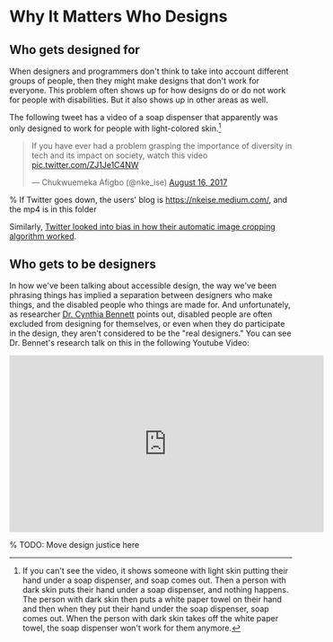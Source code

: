 # Why It Matters Who Designs

## Who gets designed for
When designers and programmers don't think to take into account different groups of people, then they might make designs that don't work for everyone. This problem often shows up for how designs do or do not work for people with disabilities. But it also shows up in other areas as well.

The following tweet has a video of a soap dispenser that apparently was only designed to work for people with light-colored skin.[^soap_video]

[^soap_video]: If you can't see the video, it shows someone with light skin putting their hand under a soap dispenser, and soap comes out. Then a person with dark skin puts their hand under a soap dispenser, and nothing happens. The person with dark skin then puts a white paper towel on their hand and then when they put their hand under the soap dispenser, soap comes out. When the person with dark skin takes off the white paper towel, the soap dispenser won't work for them anymore.

<blockquote class="twitter-tweet"><p lang="en" dir="ltr">If you have ever had a problem grasping the importance of diversity in tech and its impact on society, watch this video <a href="https://t.co/ZJ1Je1C4NW">pic.twitter.com/ZJ1Je1C4NW</a></p>&mdash; Chukwuemeka Afigbo (@nke_ise) <a href="https://twitter.com/nke_ise/status/897756900753891328?ref_src=twsrc%5Etfw">August 16, 2017</a></blockquote> <script async src="https://platform.twitter.com/widgets.js" charset="utf-8"></script>

% If Twitter goes down, the users' blog is https://nkeise.medium.com/, and the mp4 is in this folder

Similarly, [Twitter looked into bias in how their automatic image cropping algorithm worked](https://blog.twitter.com/engineering/en_us/topics/insights/2021/sharing-learnings-about-our-image-cropping-algorithm).


## Who gets to be designers
In how we've been talking about accessible design, the way we've been phrasing things has implied a separation between designers who make things, and the disabled people who things are made for. And unfortunately, as researcher [Dr. Cynthia Bennett](https://www.bennettc.com/) points out, disabled people are often excluded from designing for themselves, or even when they do participate in the design, they aren't considered to be the "real designers." You can see Dr. Bennet's research talk on this in the following Youtube Video:

<iframe width="560" height="315" src="https://www.youtube.com/embed/2dG_919Nyeo" title="YouTube video player" frameborder="0" allow="accelerometer; autoplay; clipboard-write; encrypted-media; gyroscope; picture-in-picture" allowfullscreen></iframe>


% TODO: Move design justice here